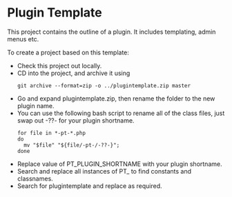# Plugin Template

This project contains the outline of a plugin. It includes templating, admin menus etc.

To create a project based on this template:

- Check this project out locally.
- CD into the project, and archive it using
  ```
  git archive --format=zip -o ../plugintemplate.zip master
  ```
- Go and expand plugintemplate.zip, then rename the folder to the new plugin name.
- You can use the following bash script to rename all of the class files, just swap out -??- for your plugin shortname.
  ```
  for file in *-pt-*.php
  do
    mv "$file" "${file/-pt-/-??-}";
  done
  ```
- Replace value of PT_PLUGIN_SHORTNAME with your plugin shortname.
- Search and replace all instances of PT_ to find constants and classnames.
- Search for plugintemplate and replace as required. 
